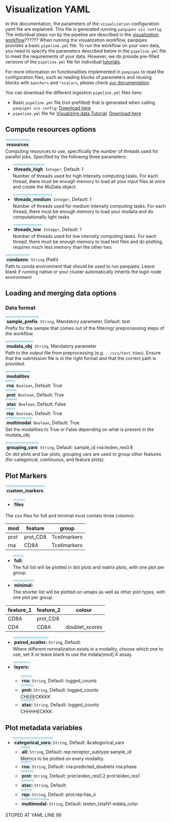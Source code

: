 <style>
  .parameter {
    border-top: 4px solid lightblue;
    background-color: rgba(173, 216, 230, 0.2);
    padding: 4px;
    display: inline-block;
    font-weight: bold;
  }
</style>

# Visualization YAML

In this documentation, the parameters of the `visualization` configuration yaml file are explained. 
This file is generated running `panpipes vis config`.  <br> The individual steps run by the pipeline are described in the [visualization workflow](WHEERREEEE)??????
When running the visualization workflow, panpipes provides a basic `pipeline.yml` file.
To run the workflow on your own data, you need to specify the parameters described below in the `pipeline.yml` file to meet the requirements of your data.
However, we do provide pre-filled versions of the `pipeline.yml` file for individual [tutorials](https://panpipes-pipelines.readthedocs.io/en/latest/tutorials/index.html).

For more information on functionalities implemented in `panpipes` to read the configuration files, such as reading blocks of parameters and reusing blocks with  `&anchors` and `*scalars`, please check [our documentation](./useful_info_on_yml.md)

You can download the different ingestion `pipeline.yml` files here:
- Basic `pipeline.yml` file (not prefilled) that is generated when calling `panpipes vis config`: [Download here](https://github.com/DendrouLab/panpipes/blob/main/panpipes/panpipes/pipeline_vis/pipeline.yml)
- `pipeline.yml` file for [Visualizing data Tutorial](https://panpipes-tutorials.readthedocs.io/en/latest/visualization/pipeline_yml.html): [Download here](https://panpipes-tutorials.readthedocs.io/en/latest/_downloads/29daa86241829b362152785caf30ab61/pipeline.yml)

## Compute resources options
<span class="parameter">resources</span><br>
Computing resources to use, specifically the number of threads used for parallel jobs.
Specified by the following three parameters:
  - <span class="parameter">threads_high</span> `Integer`, Default: 1<br>
        Number of threads used for high intensity computing tasks. 
        For each thread, there must be enough memory to load all your input files at once and create the MuData object.

  - <span class="parameter">threads_medium</span> `Integer`, Default: 1<br>
        Number of threads used for medium intensity computing tasks.
        For each thread, there must be enough memory to load your mudata and do computationally light tasks.

  - <span class="parameter">threads_low</span> `Integer`, Default: 1<br>
  	    Number of threads used for low intensity computing tasks.
        For each thread, there must be enough memory to load text files and do plotting, requires much less memory than the other two.

<span class="parameter">condaenv</span> `String` (Path)<br>
    Path to conda environment that should be used to run panpipes.
    Leave blank if running native or your cluster automatically inherits the login node environment

## Loading and merging data options
### Data format

<span class="parameter">sample_prefix</span> `String`, Mandatory parameter, Default: test<br>
Prefix for the sample that comes out of the filtering/ preprocessing steps of the workflow.

<span class="parameter">mudata_obj</span> `String`, Mandatory parameter <br>
 Path to the output file from preprocessing (e.g. `../vis/test.h5mu`).
 Ensure that the submission file is in the right format and that the correct path is provided.

<span class="parameter">modalities</span><br>
<span class="parameter">rna</span> `Boolean`, Default: True <br>
<span class="parameter">prot</span> `Boolean`, Default: True <br>
<span class="parameter">atac</span> `Boolean`, Default: False <br>
<span class="parameter">rep</span> `Boolean`, Default: True <br>
<span class="parameter">multimodal</span> `Boolean`, Default: True <br>
Set the modalities to True or False depending on what is present in the mudata_obj

<span class="parameter">grouping_vars</span> `String`, Default: sample_id  rna:leiden_res0.6 <br>
On dot plots and bar plots, grouping vars are used to group other features (for categorical, continuous, and feature plots).

## Plot Markers 
<span class="parameter">custom_markers</span><br>
  - <span class="parameter">files</span><br>
  
The csv files for full and minimal must contain three columns:

  | mod  | feature  | group        |
  |------|----------|--------------|
  | prot | prot_CD8 | Tcellmarkers |
  | rna  | CD8A     | Tcellmarkers |

  - <span class="parameter">full:</span><br>
The full list will be plotted in dot plots and matrix plots, with one plot per group. 

 - <span class="parameter">minimal:</span><br>
The shorter list will be plotted on umaps as well as other plot types, with one plot per group. 

 | feature_1 | feature_2 | colour         |
 |-----------|-----------|----------------|
 | CD8A      | prot_CD8  |                |
 | CD4       | CD8A      | doublet_scores |
    
  
- <span class="parameter">paired_scatter:</span>`String`, Default:  <br>
  Where different normalization exists in a modality, choose which one to use, set X or leave blank to use the mdata[mod].X assay. 

- <span class="parameter">layers:</span><br>
  - <span class="parameter">rna:</span>`String`, Default: logged_counts<br>
  - <span class="parameter">prot:</span>`String`, Default: logged_counts<br> CHEEECKKKK
  - <span class="parameter">atac:</span>`String`, Default: logged_counts<br> CHHHHECKKK
    
## Plot metadata variables 

- <span class="parameter">categorical_vars:</span>`String`, Default: &categorical_vars<br>
  - <span class="parameter">all:</span>`String`, Default: rep:receptor_subtype  sample_id<br>
Metrics to be plotted on every modality. 
  - <span class="parameter">rna:</span>`String`, Default: rna:predicted_doublets  rna:phase<br>
  - <span class="parameter">prot:</span>`String`, Default: prot:leiden_res0.2    prot:leiden_res1<br>
  - <span class="parameter">atac:</span>`String`, Default: <br>
  - <span class="parameter">rep:</span>`String`, Default: prot:rep:has_ir<br>
  - <span class="parameter">multimodal:</span>`String`, Default: leiden_totalVI    mdata_colsr<br>



STOPED AT YAML LINE 98 





